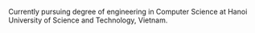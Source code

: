 
Currently pursuing degree of engineering in Computer Science at Hanoi University of Science and Technology, Vietnam.
